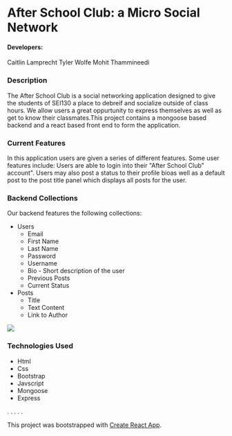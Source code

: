 # After School Club: a Micro Social Network


#### Developers:
Caitlin Lamprecht
Tyler Wolfe
Mohit Thammineedi

### Description
The After School Club is a social networking application designed to give the students of SEI130 a place to debreif and socialize outside of class hours. We allow users a great oppurtunity to express themselves as well as get to know their classmates.This project contains a mongoose based backend and a react based front end to form the application.


### Current Features
In this application users are given a series of different features. Some user features include:
Users are able to login into their "After School Club" account". Users may also post a status to their profile bioas well as a default post to the post title panel which displays all posts for the user. 

### Backend Collections
Our backend features the following collections:

* Users
    * Email
    * First Name
    * Last Name
    * Password
    * Username
    * Bio - Short description of the user
    * Previous Posts
    * Current Status   
* Posts
    * Title
    * Text Content
    * Link to Author

<img src=“project3.png”>

### Technologies Used
- Html
- Css
- Bootstrap
- Javscript
- Mongoose
- Express

. . . . . 

This project was bootstrapped with [Create React App](https://github.com/facebook/create-react-app).